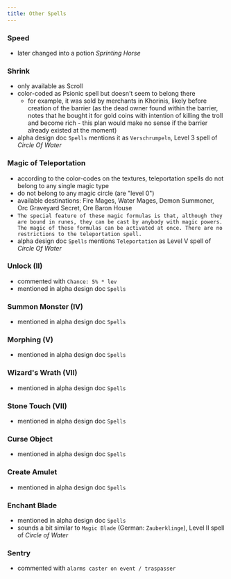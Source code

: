 ```yaml
---
title: Other Spells
---
```


### Speed
- later changed into a potion _Sprinting Horse_

### Shrink
- only available as Scroll
- color-coded as Psionic spell but doesn't seem to belong there
  - for example, it was sold by merchants in Khorinis, likely before creation of the barrier (as the dead owner found within the barrier, notes that he bought it for gold coins with intention of killing the troll and become rich - this plan would make no sense if the barrier already existed at the moment)
- alpha design doc `Spells` mentions it as `Verschrumpeln`, Level 3 spell of _Circle Of Water_

### Magic of Teleportation
- according to the color-codes on the textures, teleportation spells do not belong to any single magic type
- do not belong to any magic circle (are "level 0")
- available destinations: Fire Mages, Water Mages, Demon Summoner, Orc Graveyard Secret, Ore Baron House
- `The special feature of these magic formulas is that, although they are bound in runes, they can be cast by anybody with magic powers. The magic of these formulas can be activated at once. There are no restrictions to the teleportation spell.`
- alpha design doc `Spells` mentions `Teleportation` as Level V spell of _Circle Of Water_

### Unlock (II)
- commented with `Chance: 5% * lev`
- mentioned in alpha design doc `Spells`

### Summon Monster (IV)
- mentioned in alpha design doc `Spells`

### Morphing (V)
- mentioned in alpha design doc `Spells`

### Wizard's Wrath (VII)
- mentioned in alpha design doc `Spells`

### Stone Touch (VII)
- mentioned in alpha design doc `Spells`

### Curse Object
- mentioned in alpha design doc `Spells`

### Create Amulet
- mentioned in alpha design doc `Spells`

### Enchant Blade
- mentioned in alpha design doc `Spells`
- sounds a bit similar to `Magic Blade` (German: `Zauberklinge`), Level II spell of _Circle of Water_

### Sentry
- commented with `alarms caster on event / traspasser`
